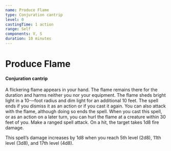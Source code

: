 ```yaml
---
name: Produce Flame
type: Conjuration cantrip
level: 0
castingTime: 1 action
range: Self
components: V, S
duration: 10 minutes
---
```


# Produce Flame

#### Conjuration cantrip

A flickering flame appears in your hand. The flame remains there for the duration and harms neither you nor your equipment. The flame sheds bright light in a 10-­‐‑foot radius and dim light for an additional 10 feet. The spell ends if you dismiss it as an action or if you cast it again. You can also attack with the flame, although doing so ends the spell. When you cast this spell, or as an action on a later turn, you can hurl the flame at a creature within 30 feet of you. Make a ranged spell attack. On a hit, the target takes 1d8 fire damage.

This spell’s damage increases by 1d8 when you reach 5th level (2d8), 11th level (3d8), and 17th level (4d8).
